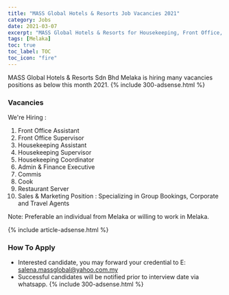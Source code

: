 ```yaml
---
title: "MASS Global Hotels & Resorts Job Vacancies 2021" 
category: Jobs 
date: 2021-03-07
excerpt: "MASS Global Hotels & Resorts for Housekeeping, Front Office, Admin & Finance, Commis, Cook, Restaurant Server and Sales & Marketing" 
tags: [Melaka] 
toc: true 
toc_label: TOC 
toc_icon: "fire" 
--- 
```


 MASS Global Hotels & Resorts Sdn Bhd Melaka is hiring many vacancies positions as below this month 2021. 
{% include 300-adsense.html %} 
### Vacancies
We're Hiring :

1. Front Office Assistant
2. Front Office Supervisor
3. Housekeeping Assistant
4. Housekeeping Supervisor
5. Housekeeping Coordinator
6. Admin & Finance Executive
7. Commis
8. Cook
9. Restaurant Server
10. Sales & Marketing Position : Specializing in Group Bookings, Corporate and Travel Agents

Note: Preferable an individual from Melaka or willing to work in Melaka.
 
{% include article-adsense.html %} 
### How To Apply 
* Interested candidate, you may forward your credential to E: salena.massglobal@yahoo.com.my
* Successful candidates will be notified prior to interview date via whatsapp. 
{% include 300-adsense.html %} 